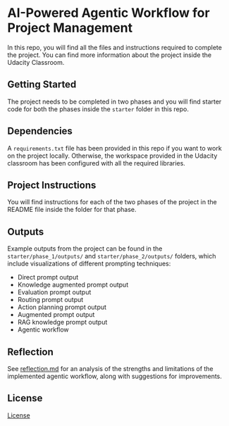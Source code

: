 # AI-Powered Agentic Workflow for Project Management

In this repo, you will find all the files and instructions required to complete the project. You can find more information about the project inside the Udacity Classroom.

## Getting Started

The project needs to be completed in two phases and you will find starter code for both the phases inside the `starter` folder in this repo.

## Dependencies

A `requirements.txt` file has been provided in this repo if you want to work on the project locally. Otherwise, the workspace provided in the Udacity classroom has been configured with all the required libraries.

## Project Instructions

You will find instructions for each of the two phases of the project in the README file inside the folder for that phase.

## Outputs

Example outputs from the project can be found in the `starter/phase_1/outputs/` and `starter/phase_2/outputs/` folders, which include visualizations of different prompting techniques:

- Direct prompt output
- Knowledge augmented prompt output
- Evaluation prompt output
- Routing prompt output
- Action planning prompt output
- Augmented prompt output
- RAG knowledge prompt output
- Agentic workflow

## Reflection

See [reflection.md](reflection.md) for an analysis of the strengths and limitations of the implemented agentic workflow, along with suggestions for improvements.

## License

[License](../LICENSE.md)
